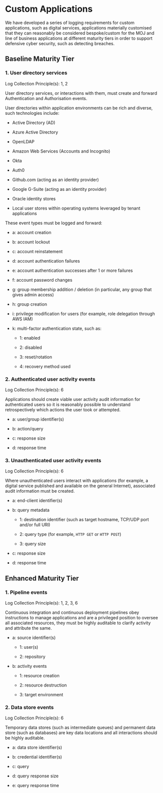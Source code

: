 # Custom Applications

We have developed a series of logging requirements for custom applications, such as digital services, applications materially customised that they can reasonably be considered bespoke/custom for the MOJ and line of business applications at different maturity tiers in order to support defensive cyber security, such as detecting breaches.

## Baseline Maturity Tier

### 1. User directory services

Log Collection Principle\(s\): 1, 2

User directory services, or interactions with them, must create and forward Authentication and Authorisation events.

User directories within application environments can be rich and diverse, such technologies include:

-   Active Directory \(AD\)

-   Azure Active Directory

-   OpenLDAP

-   Amazon Web Services \(Accounts and Incognito\)

-   Okta

-   Auth0

-   Github.com \(acting as an identity provider\)

-   Google G-Suite \(acting as an identity provider\)

-   Oracle identity stores

-   Local user stores within operating systems leveraged by tenant applications


These event types must be logged and forward:

-   a: account creation

-   b: account lockout

-   c: account reinstatement

-   d: account authentication failures

-   e: account authentication successes after 1 or more failures

-   f: account password changes

-   g: group membership addition / deletion \(in particular, any group that gives admin access\)

-   h: group creation

-   i: privilege modification for users \(for example, role delegation through AWS IAM\)

-   k: multi-factor authentication state, such as:

    -   1: enabled

    -   2: disabled

    -   3: reset/rotation

    -   4: recovery method used


### 2. Authenticated user activity events

Log Collection Principle\(s\): 6

Applications should create viable user activity audit information for authenticated users so it is reasonably possible to understand retrospectively which actions the user took or attempted.

-   a: user/group identifier\(s\)

-   b: action/query

-   c: response size

-   d: response time


### 3. Unauthenticated user activity events

Log Collection Principle\(s\): 6

Where unauthenticated users interact with applications \(for example, a digital service published and available on the general Internet\), associated audit information must be created.

-   a: end-client identifier\(s\)

-   b: query metadata

    -   1: destination identifier \(such as target hostname, TCP/UDP port and/or full URI\)

    -   2: query type \(for example, `HTTP GET` or `HTTP POST`\)

    -   3: query size

-   c: response size

-   d: response time


## Enhanced Maturity Tier

### 1. Pipeline events

Log Collection Principle\(s\): 1, 2, 3, 6

Continuous integration and continuous deployment pipelines obey instructions to manage applications and are a privileged position to oversee all associated resources, they must be highly auditable to clarify activity and attribute the same.

-   a: source identifier\(s\)

    -   1: user\(s\)

    -   2: repository

-   b: activity events

    -   1: resource creation

    -   2: resource destruction

    -   3: target environment


### 2. Data store events

Log Collection Principle\(s\): 6

Temporary data stores \(such as intermediate queues\) and permanent data store \(such as databases\) are key data locations and all interactions should be highly auditable.

-   a: data store identifier\(s\)

-   b: credential identifier\(s\)

-   c: query

-   d: query response size

-   e: query response time


